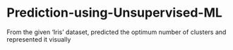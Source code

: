# Prediction-using-Unsupervised-ML
From the given ‘Iris’ dataset, predicted the optimum number of clusters and represented it visually
